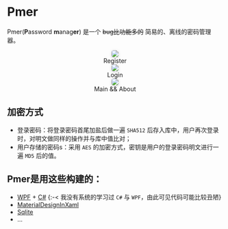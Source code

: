 # Pmer

Pmer(**P**assword **m**anag**er**) 是一个 ~~bug比功能多的~~ 简易的、离线的密码管理器。



<div align="center">
    <img style="border-radius: 0.3125em; box-shadow: 0 2px 4px 0 rgba(34,36,38,.12),0 2px 10px 0 rgba(34,36,38,.08);"
     src="https://cdn.jsdelivr.net/gh/jaywhen/imageBed/imgregi.png"
     />
    <br />
</div>
<div align="center">
        Register
</div>





<center>
    <img style="border-radius: 0.3125em; 
     box-shadow: 0 2px 4px 0 rgba(34,36,38,.12),0 2px 10px 0 rgba(34,36,38,.08);"
     src="https://cdn.jsdelivr.net/gh/jaywhen/imageBed/imgregi.png"
         />
    <br />
</center>

<div align="center">
        Login
</div>





<center>
    <img style="border-radius: 0.3125em; 
     box-shadow: 0 2px 4px 0 rgba(34,36,38,.12),0 2px 10px 0 rgba(34,36,38,.08);"
     src="https://cdn.jsdelivr.net/gh/jaywhen/imageBed/imgmain.png"
         />
</center>

<div align="center">
        Main && About
</div>






## 加密方式

- 登录密码：将登录密码首尾加盐后做一遍 `SHA512` 后存入库中，用户再次登录时，对明文做同样的操作并与库中值比对；
- 用户存储的密码s：采用 `AES` 的加密方式，密钥是用户的登录密码明文进行一遍 `MD5` 后的值。

## Pmer是用这些构建的：

-  [WPF](https://docs.microsoft.com/en-us/dotnet/desktop/wpf/?view=netdesktop-5.0) + [C#](https://docs.microsoft.com/en-us/dotnet/csharp/) {:-< 我没有系统的学习过 `C#` 与 `WPF`，由此可见代码可能比较丑陋}
- [MaterialDesignInXaml](https://github.com/MaterialDesignInXAML/MaterialDesignInXamlToolkit)
- [Sqlite](https://sqlite.org/index.html)
- ...

